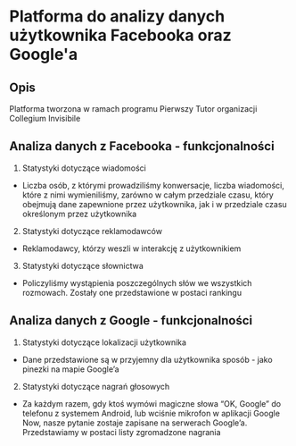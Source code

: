 # Platforma do analizy danych użytkownika Facebooka oraz Google'a

## Opis

Platforma tworzona w ramach programu Pierwszy Tutor organizacji Collegium Invisibile

## Analiza danych z Facebooka - funkcjonalności

1. Statystyki dotyczące wiadomości
  - Liczba osób, z którymi prowadziliśmy konwersacje, liczba wiadomości, które z nimi wymieniliśmy, zarówno w całym przedziale czasu, który obejmują dane zapewnione przez użytkownika, jak i w przedziale czasu określonym przez użytkownika
2. Statystyki dotyczące reklamodawców
  - Reklamodawcy, którzy weszli w interakcję z użytkownikiem
3. Statystyki dotyczące słownictwa
  - Policzyliśmy wystąpienia poszczególnych słów we wszystkich rozmowach. Zostały one przedstawione w postaci rankingu
  
## Analiza danych z Google - funkcjonalności

1. Statystyki dotyczące lokalizacji użytkownika
  - Dane przedstawione są w przyjemny dla użytkownika sposób - jako pinezki na mapie Google’a
2. Statystyki dotyczące nagrań głosowych
  - Za każdym razem, gdy ktoś wymówi magiczne słowa “OK, Google” do telefonu z systemem Android, lub wciśnie mikrofon w aplikacji Google Now, nasze pytanie zostaje zapisane na serwerach Google’a. Przedstawiamy w postaci listy zgromadzone nagrania

